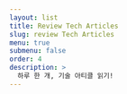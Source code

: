 ```yaml
---
layout: list
title: Review Tech Articles
slug: review Tech Articles
menu: true
submenu: false
order: 4
description: >
  하루 한 개, 기술 아티클 읽기!
---
```

